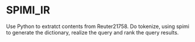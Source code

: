 # SPIMI_IR

Use Python to extratct contents from Reuter21758. Do tokenize, using spimi to generate the dictionary, realize the query and rank the query results.
